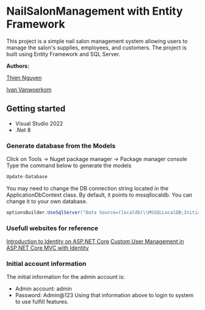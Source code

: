 # NailSalonManagement with Entity Framework

This project is a simple nail salon management system allowing users to manage the salon's supplies, employees, and customers. 
The project is built using Entity Framework and SQL Server.

**Authors:**

[Thien Nguyen](https://github.com/bluestar7589)

[Ivan Vanwoerkom](https://github.com/ScottProgrammer88)


## Getting started

- Visual Studio 2022
- .Net 8

### Generate database from the Models

Click on Tools -> Nuget package manager -> Package manager console
Type the command below to generate the models
```csharp
Update-Database
```

You may need to change the DB connection string located in the ApplicationDbContext class.
By default, it points to mssqllocaldb. You can change it to your own database.
```csharp
optionsBuilder.UseSqlServer("Data Source=(localdb)\\MSSQLLocalDB;Initial Catalog=NailSalon");
```

### Usefull websites for reference
[Introduction to Identity on ASP.NET Core](https://learn.microsoft.com/en-us/aspnet/core/security/authentication/identity?view=aspnetcore-8.0&tabs=visual-studio)
[Custom User Management in ASP.NET Core MVC with Identity](https://codewithmukesh.com/blog/user-management-in-aspnet-core-mvc/)

### Initial account information
The initial information for the admin account is:
- Admin account: admin
- Password: Admin@123
Using that information above to login to system to use fulfill features.

